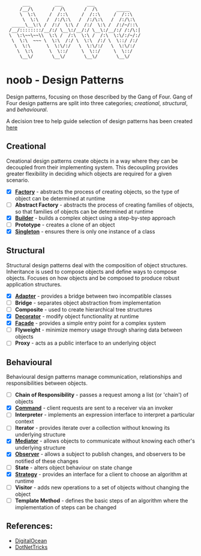 ```
      ___         ___         ___
     /__/\       /  /\       /  /\       _____
     \  \:\     /  /::\     /  /::\     /  /::\
      \  \:\   /  /:/\:\   /  /:/\:\   /  /:/\:\
  _____\__\:\ /  /:/  \:\ /  /:/  \:\ /  /:/~/::\
 /__/::::::::/__/:/ \__\:/__/:/ \__\:/__/:/ /:/\:|
 \  \:\~~\~~\\  \:\ /  /:\  \:\ /  /:\  \:\/:/~/:/
  \  \:\  ~~~ \  \:\  /:/ \  \:\  /:/ \  \::/ /:/
   \  \:\      \  \:\/:/   \  \:\/:/   \  \:\/:/
    \  \:\      \  \::/     \  \::/     \  \::/
     \__\/       \__\/       \__\/       \__\/
```

# noob - Design Patterns

Design patterns, focusing on those described by the Gang of Four.
Gang of Four design patterns are split into three categories; *creational*, *structural*, and *behavioural*.

A decision tree to help guide selection of design patterns has been created [here](./PatternDecisionTree.md)

## Creational
Creational design patterns create objects in a way where they can be decoupled from their implementing system. This decoupling provides greater flexibility in deciding which objects are required for a given scenario.

- [x] [**Factory**](./Creational/Factory/) - abstracts the process of creating objects, so the type of object can be determined at runtime
- [ ] **Abstract Factory** - abstracts the process of creating families of objects, so that families of objects can be determined at runtime
- [x] [**Builder**](./Creational/Builder/) - builds a complex object using a step-by-step approach
- [ ] **Prototype** - creates a clone of an object
- [x] [**Singleton**](./Creational/Singleton/) - ensures there is only one instance of a class

## Structural
Structural design patterns deal with the composition of object structures.
Inheritance is used to compose objects and define ways to compose objects.
Focuses on how objects and be composed to produce robust application structures.

- [x] [**Adapter**](./Structural/Adapter/) - provides a bridge between two incompatible classes
- [ ] **Bridge** - separates object abstraction from implementation
- [ ] **Composite** - used to create hierarchical tree structures
- [x] [**Decorator**](./Structural/Decorator/) - modify object functionality  at runtime
- [x] [**Façade**](./Structural/Facade/) - provides a simple entry point for a complex system
- [ ] **Flyweight** - minimize memory usage through sharing data between objects
- [ ] **Proxy** - acts as a public interface to an underlying object

## Behavioural
Behavioural design patterns manage communication, relationships and responsibilities between objects.

- [ ] **Chain of Responsibility** - passes a request among a list (or 'chain') of objects
- [x] [**Command**](./Behavioural/Command/) - client requests are sent to a receiver via an invoker
- [ ] **Interpreter** - implements an expression interface to interpret a particular context
- [ ] **Iterator** - provides iterate over a collection without knowing its underlying structure
- [x] [**Mediator**](./Behavioural/Mediator/) - allows objects to communicate without knowing each other's underlying structure
- [x] [**Observer**](./Behavioural/Observer/) - allows a subject to publish changes, and observers to be notified of these changes
- [ ] **State** - alters object behaviour on state change
- [x]  [**Strategy**](./Behavioural/Strategy/) - provides an interface for a client to choose an algorithm at runtime
- [ ]  **Visitor** - adds new operations to a set of objects without changing the object
- [ ]  **Template Method** - defines the basic steps of an algorithm where the implementation of steps can be changed

## References:
- [DigitalOcean](https://www.digitalocean.com/community/tutorials/gangs-of-four-gof-design-patterns)
- [DotNetTricks](https://www.dotnettricks.com/learn/designpatterns/gang-of-four-gof-design-patterns-in-net)